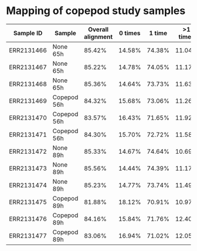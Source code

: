 # Mapping of copepod study samples

| Sample ID  |   Sample    | Overall alignment | 0 times | 1 time | >1 times |
|------------|-------------|-------------------|---------|--------|----------|
| ERR2131466 | None 65h    |       85.42%      |  14.58% | 74.38% |  11.04%  |
| ERR2131467 | None 65h    |       85.22%      |  14.78% | 74.05% |  11.17%  |
| ERR2131468 | None 65h    |       85.36%      |  14.64% | 73.73% |  11.63%  |
| ERR2131469 | Copepod 56h |       84.32%      |  15.68% | 73.06% |  11.26%  |
| ERR2131470 | Copepod 56h |       83.57%      |  16.43% | 71.65% |  11.92%  |
| ERR2131471 | Copepod 56h |       84.30%      |  15.70% | 72.72% |  11.58%  |
| ERR2131472 | None 89h    |       85.33%      |  14.67% | 74.64% |  10.69%  |
| ERR2131473 | None 89h    |       85.56%      |  14.44% | 74.39% |  11.17%  |
| ERR2131474 | None 89h    |       85.23%      |  14.77% | 73.74% |  11.49%  |
| ERR2131475 | Copepod 89h |       81.88%      |  18.12% | 70.91% |  10.97%  |
| ERR2131476 | Copepod 89h |       84.16%      |  15.84% | 71.76% |  12.40%  |
| ERR2131477 | Copepod 89h |       83.06%      |  16.94% | 71.02% |  12.05%  |
